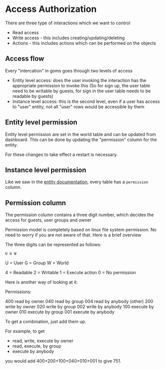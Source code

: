 # Access Authorization

There are three type of interactions which we want to control

- Read access
- Write access - this includes creating/updating/deleting
- Actions - this includes actions which can be performed on the objects


## Access flow

Every "intercation" in goms goes through two levels of access

- Entity level access: does the user invoking the interaction has the appropriate permission to invoke this (So for sign up, the user table need to be writable by guests, for sign in the user table needs to be readable by guests)
- Instance level access: this is the second level, even if a user has access to "user" entity, not all "user" rows would be accessible by them


## Entity level permission

Entity level permission are set in the world table and can be updated from dashboard. This can be done by updating the "permission" column for the entity.

For these changes to take effect a restart is necessary.

## Instance level permission

Like we saw in the [entity documentation](entities.md), every table has a ```permission``` column.


## Permission column

The permission column contains a three digit number, which decides the access for guests, user groups and owner

Permission model is completely based on linux file system permission. No need to worry if you are not aware of that. Here is a brief overview

The three digits can be represented as follows:

```U G W```


U = User
G = Group
W = World

4 = Readable
2 = Writable
1 = Execute action
0 = No permission

Here is another way of looking at it:

Permissions:

400 read by owner
040 read by group
004 read by anybody (other)
200 write by owner
020 write by group
002 write by anybody
100 execute by owner
010 execute by group
001 execute by anybody

To get a combination, just add them up.

For example, to get

- read, write, execute by owner
- read, execute, by group
- execute by anybody

you would add 400+200+100+040+010+001 to give 751.